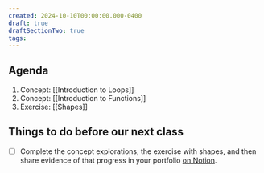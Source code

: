 ```yaml
---
created: 2024-10-10T00:00:00.000-0400
draft: true
draftSectionTwo: true
tags:
---
```

## Agenda
1. Concept: [[Introduction to Loops]]
2. Concept: [[Introduction to Functions]]
3. Exercise: [[Shapes]]
## Things to do before our next class
- [ ] Complete the concept explorations, the exercise with shapes, and then share evidence of that progress in your portfolio [on Notion](https://notion.so).